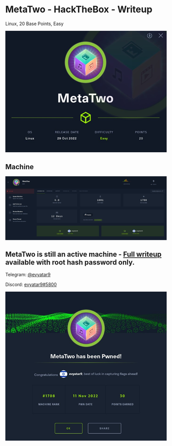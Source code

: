 # MetaTwo - HackTheBox - Writeup
Linux, 20 Base Points, Easy

![info.JPG](images/info.JPG)

## Machine

![‏‏MetaTwo.JPG](images/MetaTwo.JPG)
 
## MetaTwo is still an active machine - [Full writeup](MetaTwo-Writeup.pdf) available with root hash password only.

Telegram: [@evyatar9](https://t.me/evyatar9)

Discord: [evyatar9#5800](https://discordapp.com/users/812805349815091251)

![pwn.JPG](images/pwn.jpg)
